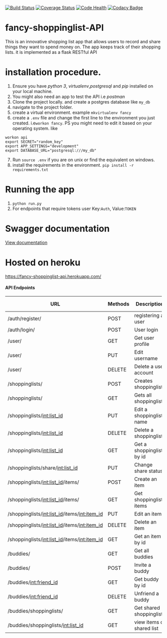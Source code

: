 [![Build Status](https://travis-ci.org/dann254/fancy-shoppinglist-API.svg?branch=master)](https://travis-ci.org/dann254/fancy-shoppinglist-API)
[![Coverage Status](https://coveralls.io/repos/github/dann254/fancy-shoppinglist-API/badge.svg?branch=master)](https://coveralls.io/github/dann254/fancy-shoppinglist-API?branch=master)
[![Code Health](https://landscape.io/github/dann254/fancy-shoppinglist-API/master/landscape.svg?style=flat)](https://landscape.io/github/dann254/fancy-shoppinglist-API/master)
[![Codacy Badge](https://api.codacy.com/project/badge/Grade/08bdac7809b94946b3f3621d83a86f62)](https://www.codacy.com/app/dann254/fancy-shoppinglist-API?utm_source=github.com&amp;utm_medium=referral&amp;utm_content=dann254/fancy-shoppinglist-API&amp;utm_campaign=Badge_Grade)
# fancy-shoppinglist-API
This is an innovative shopping list app that allows users to record and share things they want to spend money on. The app keeps track of their shopping lists. it is implemented as a flask RESTful API

# installation procedure.
  1. Ensure you have *python 3*, *virtualenv*,*postgresql* and *pip* installed on your local machine.
  2. You might also need an app to test the API i.e *postman*
  3. Clone the project locally. and create a postgres database like `my_db`
  4. navigate to the project folder.
  5. create a virtual environment. example `mkvirtualenv fancy`
  6. create a `.env` file and change the first line to the environment you just created. i.e`workon fancy`. PS you might need to edit it based on your operating system. like

  ```
  workon api
  export SECRET="random_key"
  export APP_SETTINGS="development"
  export DATABASE_URL="postgresql:///my_db"
  ```

  7. Run `source .env` if you are on unix or find the equivalent on windows.
  8. install the requirements in the environment. `pip install -r requirements.txt`

# Running the app
  1. `python run.py`
  2. For endpoints that require tokens user Key:`Auth`, Value:`TOKEN`

# Swagger documentation
  [View documentation](https://app.swaggerhub.com/apis/dann254/fancy-shoppinglist-API/1.0.0)

# Hosted on heroku
  https://fancy-shoppinglist-api.herokuapp.com/

#### API Endpoints

  | URL                                              | Methods | Description              | Requires Token |
  |--------------------------------------------------|---------|--------------------------|----------------|
  | /auth/register/                                  | POST    | registering a user       | FALSE          |
  | /auth/login/                                     | POST    | User login               | FALSE          |
  | /user/                                           | GET     | Get user profile         | TRUE           |
  | /user/                                           | PUT     | Edit username            | TRUE           |
  | /user/                                           | DELETE  | Delete a user account    | TRUE           |
  | /shoppinglists/                                  | POST    | Creates shoppinglist     | TRUE           |
  | /shoppinglists/                                  | GET     | Gets all shoppinglists   | TRUE           |
  | /shoppinglists/<int:list_id>                     | PUT     | Edit a shoppinglist name | TRUE           |
  | /shoppinglists/<int:list_id>                     | DELETE  | Delete a shoppinglist    | TRUE           |
  | /shoppinglists/<int:list_id>                     | GET     | Get a shoppinglist by id | TRUE           |
  | /shoppinglists/share/<int:list_id>               | PUT     | Change share status      | TRUE           |
  | /shoppinglists/<int:list_id>/items/              | POST    | Create an item           | TRUE           |
  | /shoppinglists/<int:list_id>/items/              | GET     | Get shoppinglist items   | TRUE           |
  | /shoppinglists/<int:list_id>/items/<int:item_id> | PUT     | Edit an item             | TRUE           |
  | /shoppinglists/<int:list_id>/items/<int:item_id> | DELETE  | Delete an item           | TRUE           |
  | /shoppinglists/<int:list_id>/items/<int:item_id> | GET     | Get an item by id        | TRUE           |
  | /buddies/                                        | GET     | Get all buddies          | TRUE           |
  | /buddies/                                        | POST    | Invite a buddy           | TRUE           |
  | /buddies/<int:friend_id>                         | GET     | Get buddy by id          | TRUE           |
  | /buddies/<int:friend_id>                         | DELETE  | Unfriend a buddy         | TRUE           |
  | /buddies/shoppinglists/                          | GET     | Get shared shoppinglists | TRUE           |
  | /buddies/shoppinglists/<int:list_id>             | GET     | view items of shared list| TRUE           |
